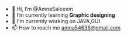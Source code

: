 - 👋 Hi, I’m @AmnaSaleeem
- 🌱 I’m currently learning **Graphic designing**
- 💞️ I'm currently working on JAVA,GUI
- 📫 How to reach me amna54636@gmail.com

<!---
AmnaSaleeem/AmnaSaleeem is a ✨ special ✨ repository because its `README.md` (this file) appears on your GitHub profile.
You can click the Preview link to take a look at your changes.
--->
